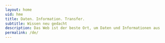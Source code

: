 ```yaml
---
layout: home
uid: hme
title: Daten. Information. Transfer.
subtitle: Wissen neu gedacht
description: Das Web ist der beste Ort, um Daten und Informationen aus Ihrem Wissensbereich zu nutzen und auszutauschen. Bei kmapper geht es darum, Ihr Projekt mithilfe dieser Technologien zum digitalen Leben zu erwecken.
permalink: /de/
---
```

